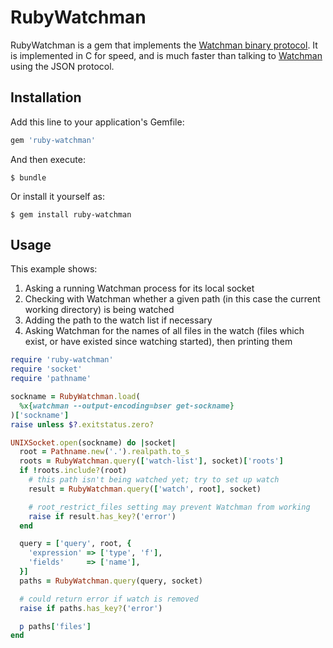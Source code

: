 # RubyWatchman

RubyWatchman is a gem that implements the [Watchman binary
protocol](https://github.com/facebook/watchman/blob/master/BSER.markdown). It is
implemented in C for speed, and is much faster than talking to
[Watchman](https://github.com/facebook/watchman) using the JSON protocol.

## Installation

Add this line to your application's Gemfile:

```ruby
gem 'ruby-watchman'
```

And then execute:

    $ bundle

Or install it yourself as:

    $ gem install ruby-watchman

## Usage

This example shows:

1. Asking a running Watchman process for its local socket
2. Checking with Watchman whether a given path (in this case the current working
   directory) is being watched
3. Adding the path to the watch list if necessary
4. Asking Watchman for the names of all files in the watch (files which exist,
   or have existed since watching started), then printing them

```ruby
require 'ruby-watchman'
require 'socket'
require 'pathname'

sockname = RubyWatchman.load(
  %x{watchman --output-encoding=bser get-sockname}
)['sockname']
raise unless $?.exitstatus.zero?

UNIXSocket.open(sockname) do |socket|
  root = Pathname.new('.').realpath.to_s
  roots = RubyWatchman.query(['watch-list'], socket)['roots']
  if !roots.include?(root)
    # this path isn't being watched yet; try to set up watch
    result = RubyWatchman.query(['watch', root], socket)

    # root_restrict_files setting may prevent Watchman from working
    raise if result.has_key?('error')
  end

  query = ['query', root, {
    'expression' => ['type', 'f'],
    'fields'     => ['name'],
  }]
  paths = RubyWatchman.query(query, socket)

  # could return error if watch is removed
  raise if paths.has_key?('error')

  p paths['files']
end
```

